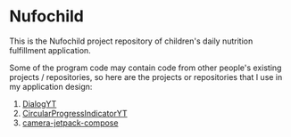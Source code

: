 # Nufochild

This is the Nufochild project repository of children's daily nutrition fulfillment application.

Some of the program code may contain code from other people's existing projects / repositories, so
here are the projects or repositories that I use in my application design:

1. [DialogYT](https://github.com/MatthiasKerat/DialogYT)
2. [CircularProgressIndicatorYT](https://github.com/MatthiasKerat/CircularProgressIndicatorYT)
3. [camera-jetpack-compose](https://github.com/Kilo-Loco/content/tree/main/android/camera-jetpack-compose)